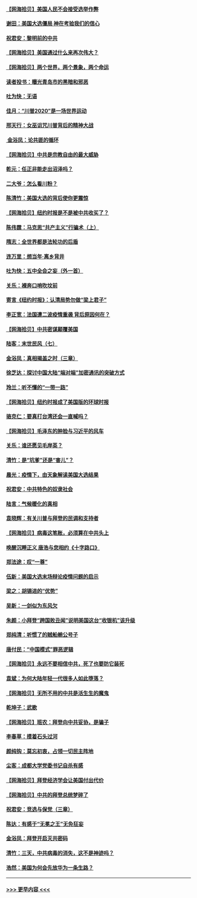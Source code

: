 #### [【网海拾贝】美国人民不会接受选举作弊](../pages/nsc993/n12528850.md?t=11071102) 
#### [谢田：美国大选僵局 神在考验我们的信心](../pages/nsc993/n12527932.md?t=11071102) 
#### [祝君安：黎明前的中共](../pages/nsc993/n12524071.md?t=11071102) 
#### [【网海拾贝】美国通过什么来再次伟大？](../pages/nsc993/n12523844.md?t=11071102) 
#### [【网海拾贝】两个世界，两个景象，两个命运](../pages/nsc993/n12521419.md?t=11071102) 
#### [读者投书：曝光青岛市的黑暗和邪恶](../pages/nsc993/n12520988.md?t=11071102) 
#### [吐为快：无语](../pages/nsc993/n12518588.md?t=11071102) 
#### [佳月：“川普2020”是一场世界运动](../pages/nsc993/n12518581.md?t=11071102) 
#### [邢天行：女巫诅咒川普背后的精神大战](../pages/nsc993/n12517257.md?t=11071102) 
#### [ 金浴凤：论共匪的循环](../pages/nsc993/n12517133.md?t=11071102) 
#### [【网海拾贝】中共是宗教自由的最大威胁](../pages/nsc993/n12516879.md?t=11071102) 
#### [乾元：任正非能走出沼泽吗？](../pages/nsc993/n12515831.md?t=11071102) 
#### [二大爷：怎么看川粉？](../pages/nsc993/n12515820.md?t=11071102) 
#### [陈清竹：美国大选的背后使你更震惊](../pages/nsc993/n12515589.md?t=11071102) 
#### [【网海拾贝】纽约时报是不是被中共收买了？](../pages/nsc993/n12515122.md?t=11071102) 
#### [陈伟霆：马克思“共产主义”行骗术（上）](../pages/nsc993/n12510217.md?t=11071102) 
#### [隋志：全世界都是法轮功的后盾](../pages/nsc993/n12510636.md?t=11071102) 
#### [连万里：想当年‧离乡背井](../pages/nsc993/n12510623.md?t=11071102) 
#### [吐为快：五中全会之妄（外一首）](../pages/nsc993/n12510470.md?t=11071102) 
#### [关乐：裸奔口哨吹坟前](../pages/nsc993/n12510403.md?t=11071102) 
#### [寄言《纽约时报》：认清局势勿做“梁上君子”](../pages/nsc993/n12510042.md?t=11071102) 
#### [李正宽：法国遭二波疫情重袭 背后原因何在？](../pages/nsc993/n12509971.md?t=11071102) 
#### [【网海拾贝】中共密谋颠覆美国](../pages/nsc993/n12509816.md?t=11071102) 
#### [陆客：末世民风（七）](../pages/nsc993/n12507822.md?t=11071102) 
#### [金浴凤：真相揭盖之时（三章）](../pages/nsc993/n12507804.md?t=11071102) 
#### [徐芝达：探讨中国大陆“端对端”加密通讯的突破方式](../pages/nsc993/n12507682.md?t=11071102) 
#### [玲兰：听不懂的“一带一路”](../pages/nsc993/n12507669.md?t=11071102) 
#### [【网海拾贝】纽约时报成了美国版的环球时报](../pages/nsc993/n12507053.md?t=11071102) 
#### [骆克仁：要真打台湾还会一直喊吗？](../pages/nsc993/n12506843.md?t=11071102) 
#### [【网海拾贝】毛泽东的肿脸与习近平的风车](../pages/nsc993/n12504537.md?t=11071102) 
#### [关乐：谁还愿见毛岸英？](../pages/nsc993/n12503866.md?t=11071102) 
#### [清竹：是“坑爹”还是“害儿”？](../pages/nsc993/n12503034.md?t=11071102) 
#### [晨光：疫情下，由天象解读美国大选结果](../pages/nsc993/n12502536.md?t=11071102) 
#### [祝君安：中共特色的奴隶社会](../pages/nsc993/n12501529.md?t=11071102) 
#### [陆言：气候暖化的真相](../pages/nsc993/n12501183.md?t=11071102) 
#### [袁晓辉：有关川普与拜登的民调和支持者](../pages/nsc993/n12500433.md?t=11071102) 
#### [【网海拾贝】病毒这笔账，必须算在中共头上](../pages/nsc993/n12500320.md?t=11071102) 
#### [唤醒沉睡正义 唐浩与您相约《十字路口》](../pages/nsc993/n12497980.md?t=11071102) 
#### [郑法途：叹“一尊”](../pages/nsc993/n12498837.md?t=11071102) 
#### [伍新：美国大选末场辩论疫情问题的启示](../pages/nsc993/n12498829.md?t=11071102) 
#### [梁之：胡锡进的“优势”](../pages/nsc993/n12498780.md?t=11071102) 
#### [吴新：一剑似为东风欠](../pages/nsc993/n12498772.md?t=11071102) 
#### [朱颜：小拜登“跨国败丑闻”说明美国这台“收银机”该升级](../pages/nsc993/n12498731.md?t=11071102) 
#### [郑纯清：听惯了的贼船艄公号子](../pages/nsc993/n12498721.md?t=11071102) 
#### [唐付民：“中国模式”罪恶逻辑](../pages/nsc993/n12498310.md?t=11071102) 
#### [【网海拾贝】永远不要相信中共，死了也要防它装死](../pages/nsc993/n12498162.md?t=11071102) 
#### [袁斌：为何大陆年轻一代很多人如此堕落？](../pages/nsc993/n12495696.md?t=11071102) 
#### [【网海拾贝】无所不用的中共是活生生的魔鬼](../pages/nsc993/n12495621.md?t=11071102) 
#### [乾坤子：武歌](../pages/nsc993/n12493391.md?t=11071102) 
#### [【网海拾贝】班农：拜登向中共妥协，是骗子](../pages/nsc993/n12492877.md?t=11071102) 
#### [李春草：摸着石头过河](../pages/nsc993/n12491121.md?t=11071102) 
#### [颜纯钩：莫忘初衷，占领一切民主阵地](../pages/nsc993/n12490965.md?t=11071102) 
#### [尘客：成都大学党委书记自杀有感](../pages/nsc993/n12490950.md?t=11071102) 
#### [【网海拾贝】拜登经济学会让美国付出代价](../pages/nsc993/n12489662.md?t=11071102) 
#### [【网海拾贝】中共的拜登总统梦碎了](../pages/nsc993/n12487896.md?t=11071102) 
#### [祝君安：竞选与保党（三章）](../pages/nsc993/n12487258.md?t=11071102) 
#### [陈达：有感于“无冕之王”无免狂妄](../pages/nsc993/n12485133.md?t=11071102) 
#### [金浴凤：拜登开启灭共密码](../pages/nsc993/n12485125.md?t=11071102) 
#### [清竹：三天，中共病毒的消失，这不是神迹吗？](../pages/nsc993/n12485027.md?t=11071102) 
#### [浩然：美国为何会先放华为一条生路？](../pages/nsc993/n12484997.md?t=11071102) 

----
#### [ >>> 更早内容 <<< ](../indexes/nsc993-earlier.md)
